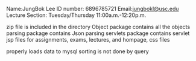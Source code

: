 Name:JungBok Lee
ID number: 6896785721
Email:jungbokl@usc.edu
Lecture Section: Tuesday/Thursday 11:00a.m.-12:20p.m.

zip file is included in the directory
Object package contains all the objects
parsing package contains Json parsing
servlets package contains servlet
jsp files for assignments, exams, lectures, and hompage, css files


properly loads data to mysql
sorting is not done by query
